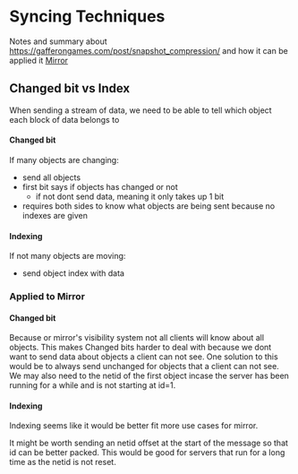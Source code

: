# Syncing Techniques 

Notes and summary about https://gafferongames.com/post/snapshot_compression/ and how it can be applied it [Mirror](https://github.com/vis2k/Mirror)


## Changed bit vs Index

When sending a stream of data, we need to be able to tell which object each block of data belongs to

#### Changed bit 

If many objects are changing:
- send all objects 
- first bit says if objects has changed or not
  - if not dont send data, meaning it only takes up 1 bit
- requires both sides to know what objects are being sent because no indexes are given

#### Indexing

If not many objects are moving:
- send object index with data


### Applied to Mirror

#### Changed bit 

Because or mirror's visibility system not all clients will know about all objects. This makes Changed bits harder to deal with because we dont want to send data about objects a client can not see. One solution to this would be to always send unchanged for objects that a client can not see. We may also need to the netid of the first object incase the server has been running for a while and is not starting at id=1.

#### Indexing

Indexing seems like it would be better fit more use cases for mirror.

It might be worth sending an netid offset at the start of the message so that id can be better packed. This would be good for servers that run for a long time as the netid is not reset.



